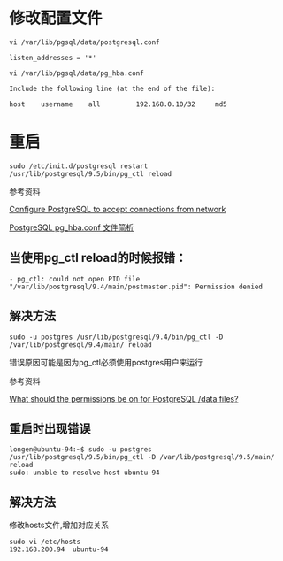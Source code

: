 # 修改配置文件
```
vi /var/lib/pgsql/data/postgresql.conf

listen_addresses = '*'

vi /var/lib/pgsql/data/pg_hba.conf

Include the following line (at the end of the file):

host    username    all         192.168.0.10/32     md5
```
# 重启
```
sudo /etc/init.d/postgresql restart
/usr/lib/postgresql/9.5/bin/pg_ctl reload
```
参考资料

[Configure PostgreSQL to accept connections from network](https://www.faqforge.com/linux/server/postgresql/configure-postgresql-accept-connections/)

[PostgreSQL pg_hba.conf 文件简析](http://www.cnblogs.com/hiloves/archive/2011/08/20/2147043.html)

## 当使用pg_ctl reload的时候报错：
```
- pg_ctl: could not open PID file "/var/lib/postgresql/9.4/main/postmaster.pid": Permission denied
```
## 解决方法
```
sudo -u postgres /usr/lib/postgresql/9.4/bin/pg_ctl -D /var/lib/postgresql/9.4/main/ reload
```
错误原因可能是因为pg_ctl必须使用postgres用户来运行

参考资料

[What should the permissions be on for PostgreSQL /data files?](http://serverfault.com/questions/605493/what-should-the-permissions-be-on-for-postgresql-data-files)

## 重启时出现错误
```
longen@ubuntu-94:~$ sudo -u postgres /usr/lib/postgresql/9.5/bin/pg_ctl -D /var/lib/postgresql/9.5/main/ reload
sudo: unable to resolve host ubuntu-94
```
## 解决方法
修改hosts文件,增加对应关系
```
sudo vi /etc/hosts
192.168.200.94  ubuntu-94
```
[comment]: <tags> (postgresql)
[comment]: <description> (postgresql网络配置方法)
[comment]: <title> (postgresql network设置)
[comment]: <author> (夏洛之枫)